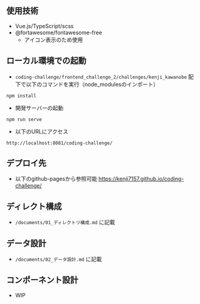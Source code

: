 ## 使用技術

- Vue.js/TypeScript/scss
- @fortawesome/fontawesome-free
  - アイコン表示のため使用

## ローカル環境での起動

- `coding-challenge/frontend_challenge_2/challenges/kenji_kawanobe` 配下で以下のコマンドを実行（node_modulesのインポート）

```
npm install
```

- 開発サーバーの起動

```
npm run serve
```

- 以下のURLにアクセス
```
http://localhost:8081/coding-challenge/
```

## デプロイ先

- 以下のgithub-pagesから参照可能
https://kenji7157.github.io/coding-challenge/

## ディレクト構成

- `/documents/01_ディレクトリ構成.md` に記載

## データ設計

- `/documents/02_データ設計.md` に記載

## コンポーネント設計

- WIP